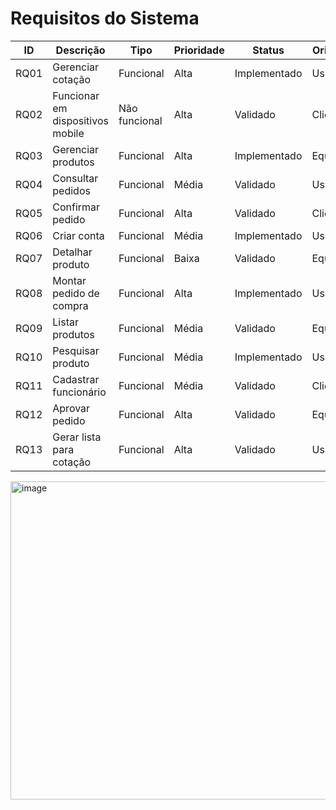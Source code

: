# Requisitos do Sistema

| ID   | Descrição                         | Tipo           | Prioridade | Status       | Origem     |
|------|----------------------------------|----------------|------------|--------------|------------|
| RQ01 | Gerenciar cotação                | Funcional      | Alta       | Implementado     | Usuário    |
| RQ02 | Funcionar em dispositivos mobile | Não funcional  | Alta       | Validado   | Cliente    |
| RQ03 | Gerenciar produtos               | Funcional      | Alta       | Implementado     | Equipe     |
| RQ04 | Consultar pedidos                | Funcional      | Média      | Validado    | Usuário    |
| RQ05 | Confirmar pedido                 | Funcional      | Alta       | Validado   | Cliente    |
| RQ06 | Criar conta                      | Funcional      | Média      | Implementado | Usuário    |
| RQ07 | Detalhar produto                 | Funcional      | Baixa      | Validado     | Equipe     |
| RQ08 | Montar pedido de compra          | Funcional      | Alta       | Implementado  | Usuário    |
| RQ09 | Listar produtos                  | Funcional      | Média      | Validado     | Equipe     |
| RQ10 | Pesquisar produto                | Funcional      | Média      | Implementado    | Usuário    |
| RQ11 | Cadastrar funcionário            | Funcional      | Média      | Validado   | Cliente    |
| RQ12 | Aprovar pedido                   | Funcional      | Alta       | Validado     | Equipe     |
| RQ13 | Gerar lista para cotação         | Funcional      | Alta       | Validado     | Usuário    |


<img width="730" height="509" alt="image" src="https://github.com/user-attachments/assets/444df9fb-d52e-43b6-9cc7-6df56d3b5fe3" />
